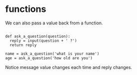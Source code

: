 ---
---

# functions

We can also pass a value back from a function.

~~~

def ask_a_question(question):
  reply = input(question + ' ?')
  return reply

name = ask_a_question('what is your name')
age = ask_a_question('how old are you')

~~~

Notice message value changes each time and reply changes.
